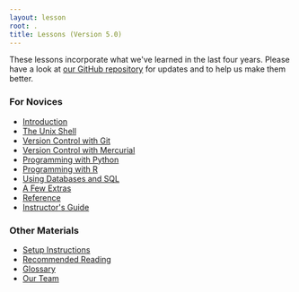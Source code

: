 ```yaml
---
layout: lesson
root: .
title: Lessons (Version 5.0)
---
```

These lessons incorporate what we've learned in the last four years.
Please have a look at <a href="{{site.github_url}}/bc">our GitHub repository</a>
for updates and to help us make them better.

### For Novices

*   [Introduction](intro.html)
*   [The Unix Shell](novice/shell/index.html)
*   [Version Control with Git](novice/git/index.html)
*   [Version Control with Mercurial](novice/hg/index.html)
*   [Programming with Python](novice/python/index.html)
*   [Programming with R](novice/r/index.html)
*   [Using Databases and SQL](novice/sql/index.html)
*   [A Few Extras](novice/extras/index.html)
*   [Reference](novice/ref/index.html)
*   [Instructor's Guide](novice/teaching/index.html)

### Other Materials

*   [Setup Instructions](setup.html)
*   [Recommended Reading](bib.html)
*   [Glossary](gloss.html)
*   [Our Team](team.html)
